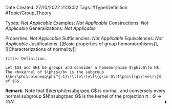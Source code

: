 <div class="topSpace"></div>

Date Created: 27/10/2022 21:13:52
Tags: #Type/Definition #Topic/Group_Theory

Types: <i>Not Applicable</i>
Examples: <i>Not Applicable</i>
Constructions: <i>Not Applicable</i>
Generalizations: <i>Not Applicable</i>

Properties: <i>Not Applicable</i>
Sufficiencies: <i>Not Applicable</i>
Equivalences: <i>Not Applicable</i>
Justifications: [[Basic properties of group homomorphisms]], [[Characterizations of normality]]

``` ad-Definition
title: Definition.

Let $G$ and $H$ be groups and consider a homomorphism $\phi:G\to H$. The <b>kernel of $\phi$</b> is the subgroup $\ker\phi\coloneqq\phi^{-1}\!\l(e\r)=\l\{g\in G\st\phi\l(g\r)=e\r\}$ of $G$.

```

<b>Remark.</b> Note that $\ker\phi\nsubgrpeq G$ is normal, and conversely every normal subgroup $N\nsubgrpeq G$ is the kernel of the projection $\pi:G\to G/N$.<span style="float:right;">$\blacklozenge$</span>
